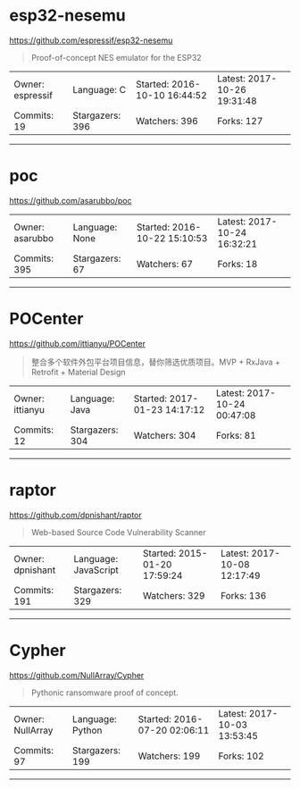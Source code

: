 # esp32-nesemu

https://github.com/espressif/esp32-nesemu
<blockquote>
Proof-of-concept NES emulator for the ESP32
</blockquote>

<table>
<tr><td>Owner: espressif</td>
    <td>Language: C</td>
    <td>Started: 2016-10-10 16:44:52</td>
    <td>Latest: 2017-10-26 19:31:48</td></tr>
<tr><td>Commits: 19</td>
    <td>Stargazers: 396</td>
    <td>Watchers: 396</td>
    <td>Forks: 127</td></tr>
</table>

---

# poc

https://github.com/asarubbo/poc
<blockquote>
<no description>
</blockquote>

<table>
<tr><td>Owner: asarubbo</td>
    <td>Language: None</td>
    <td>Started: 2016-10-22 15:10:53</td>
    <td>Latest: 2017-10-24 16:32:21</td></tr>
<tr><td>Commits: 395</td>
    <td>Stargazers: 67</td>
    <td>Watchers: 67</td>
    <td>Forks: 18</td></tr>
</table>

---

# POCenter

https://github.com/ittianyu/POCenter
<blockquote>
整合多个软件外包平台项目信息，替你筛选优质项目。MVP + RxJava + Retrofit + Material Design
</blockquote>

<table>
<tr><td>Owner: ittianyu</td>
    <td>Language: Java</td>
    <td>Started: 2017-01-23 14:17:12</td>
    <td>Latest: 2017-10-24 00:47:08</td></tr>
<tr><td>Commits: 12</td>
    <td>Stargazers: 304</td>
    <td>Watchers: 304</td>
    <td>Forks: 81</td></tr>
</table>

---

# raptor

https://github.com/dpnishant/raptor
<blockquote>
Web-based Source Code Vulnerability Scanner
</blockquote>

<table>
<tr><td>Owner: dpnishant</td>
    <td>Language: JavaScript</td>
    <td>Started: 2015-01-20 17:59:24</td>
    <td>Latest: 2017-10-08 12:17:49</td></tr>
<tr><td>Commits: 191</td>
    <td>Stargazers: 329</td>
    <td>Watchers: 329</td>
    <td>Forks: 136</td></tr>
</table>

---

# Cypher

https://github.com/NullArray/Cypher
<blockquote>
Pythonic ransomware proof of concept.
</blockquote>

<table>
<tr><td>Owner: NullArray</td>
    <td>Language: Python</td>
    <td>Started: 2016-07-20 02:06:11</td>
    <td>Latest: 2017-10-03 13:53:45</td></tr>
<tr><td>Commits: 97</td>
    <td>Stargazers: 199</td>
    <td>Watchers: 199</td>
    <td>Forks: 102</td></tr>
</table>

---

